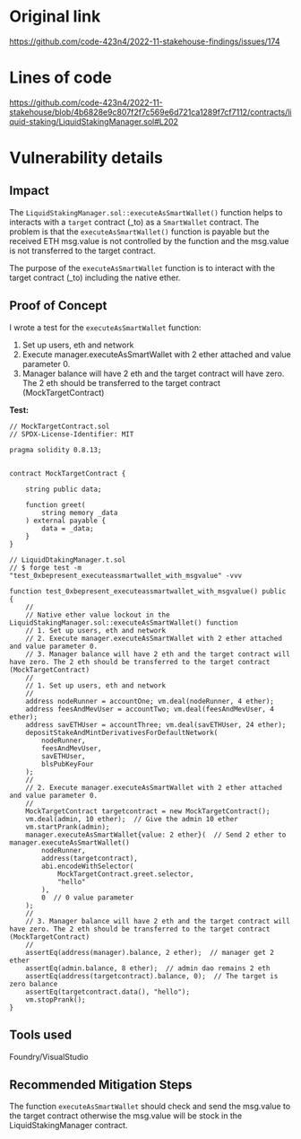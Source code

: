 # Original link
https://github.com/code-423n4/2022-11-stakehouse-findings/issues/174
# Lines of code

https://github.com/code-423n4/2022-11-stakehouse/blob/4b6828e9c807f2f7c569e6d721ca1289f7cf7112/contracts/liquid-staking/LiquidStakingManager.sol#L202


# Vulnerability details

## Impact

The ```LiquidStakingManager.sol::executeAsSmartWallet()``` function helps to interacts with a ```target``` contract (_to) as a ```SmartWallet``` contract. The problem is that the ```executeAsSmartWallet()``` function is payable but the received ETH msg.value is not controlled by the function and the msg.value is not transferred to the target contract. 

The purpose of the ```executeAsSmartWallet``` function is to interact with the target contract (_to) including the native ether.

## Proof of Concept

I wrote a test for the ```executeAsSmartWallet``` function:

1. Set up users, eth and network
2. Execute manager.executeAsSmartWallet with 2 ether attached and value parameter 0.
3. Manager balance will have 2 eth and the target contract will have zero. The 2 eth should be transferred to the target contract (MockTargetContract)

**Test:**

```solidity
// MockTargetContract.sol
// SPDX-License-Identifier: MIT

pragma solidity 0.8.13;


contract MockTargetContract {

    string public data;

    function greet(
        string memory _data
    ) external payable {
        data = _data;
    }
}

// LiquidDtakingManager.t.sol
// $ forge test -m "test_0xbepresent_executeassmartwallet_with_msgvalue" -vvv

function test_0xbepresent_executeassmartwallet_with_msgvalue() public {
    //
    // Native ether value lockout in the LiquidStakingManager.sol::executeAsSmartWallet() function
    // 1. Set up users, eth and network
    // 2. Execute manager.executeAsSmartWallet with 2 ether attached and value parameter 0.
    // 3. Manager balance will have 2 eth and the target contract will have zero. The 2 eth should be transferred to the target contract (MockTargetContract)
    //
    // 1. Set up users, eth and network
    //
    address nodeRunner = accountOne; vm.deal(nodeRunner, 4 ether);
    address feesAndMevUser = accountTwo; vm.deal(feesAndMevUser, 4 ether);
    address savETHUser = accountThree; vm.deal(savETHUser, 24 ether);
    depositStakeAndMintDerivativesForDefaultNetwork(
        nodeRunner,
        feesAndMevUser,
        savETHUser,
        blsPubKeyFour
    );
    //
    // 2. Execute manager.executeAsSmartWallet with 2 ether attached and value parameter 0.
    //
    MockTargetContract targetcontract = new MockTargetContract();
    vm.deal(admin, 10 ether);  // Give the admin 10 ether
    vm.startPrank(admin);
    manager.executeAsSmartWallet{value: 2 ether}(  // Send 2 ether to manager.executeAsSmartWallet()
        nodeRunner,
        address(targetcontract),
        abi.encodeWithSelector(
            MockTargetContract.greet.selector,
            "hello"
        ),
        0  // 0 value parameter
    );
    //
    // 3. Manager balance will have 2 eth and the target contract will have zero. The 2 eth should be transferred to the target contract (MockTargetContract)
    //
    assertEq(address(manager).balance, 2 ether);  // manager get 2 ether
    assertEq(admin.balance, 8 ether);  // admin dao remains 2 eth
    assertEq(address(targetcontract).balance, 0);  // The target is zero balance
    assertEq(targetcontract.data(), "hello");
    vm.stopPrank();
}
```

## Tools used
Foundry/VisualStudio

## Recommended Mitigation Steps

The function ```executeAsSmartWallet``` should check and send the msg.value to the target contract otherwise the msg.value will be stock in the LiquidStakingManager contract.

